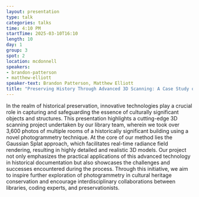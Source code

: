 ```yaml
---
layout: presentation
type: talk
categories: talks
time: 4:10 PM
startTime: 2025-03-10T16:10 
length: 10
day: 1
group: 3
spot: 2
location: mcdonnell
speakers:
- brandon-patterson
- matthew-elliott
speaker-text: Brandon Patterson, Matthew Elliott
title: "Preserving History Through Advanced 3D Scanning: A Case Study on Gaussian Splat Photogrammetry"
---
```

In the realm of historical preservation, innovative technologies play a crucial role in capturing and safeguarding the essence of culturally significant objects and structures. This presentation highlights a cutting-edge 3D scanning project undertaken by our library team, wherein we took over 3,600 photos of multiple rooms of a historically significant building using a novel photogrammetry technique. At the core of our method lies the Gaussian Splat approach, which facilitates real-time radiance field rendering, resulting in highly detailed and realistic 3D models. Our project not only emphasizes the practical applications of this advanced technology in historical documentation but also showcases the challenges and successes encountered during the process. Through this initiative, we aim to inspire further exploration of photogrammetry in cultural heritage conservation and encourage interdisciplinary collaborations between libraries, coding experts, and preservationists.

